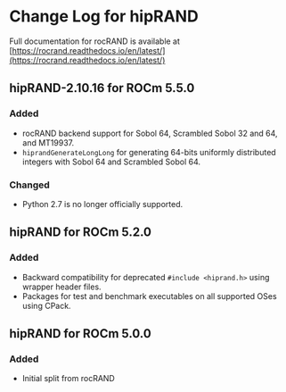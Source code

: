 # Change Log for hipRAND

Full documentation for rocRAND is available at [https://rocrand.readthedocs.io/en/latest/](https://rocrand.readthedocs.io/en/latest/)

## hipRAND-2.10.16 for ROCm 5.5.0
### Added
- rocRAND backend support for Sobol 64, Scrambled Sobol 32 and 64, and MT19937.
- `hiprandGenerateLongLong` for generating 64-bits uniformly distributed integers with Sobol 64 and Scrambled Sobol 64.
### Changed
- Python 2.7 is no longer officially supported.

## hipRAND for ROCm 5.2.0
### Added
- Backward compatibility for deprecated `#include <hiprand.h>` using wrapper header files.
- Packages for test and benchmark executables on all supported OSes using CPack.

## hipRAND for ROCm 5.0.0
### Added
- Initial split from rocRAND
